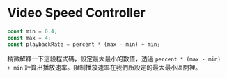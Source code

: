 # Video Speed Controller

```javascript
const min = 0.4;
const max = 4;
const playbackRate = percent * (max - min) + min;
```
稍微解釋一下這段程式碼，設定最大最小的數值，透過 `percent * (max - min) + min` 計算出播放速率。限制播放速率在我們所設定的最大最小區間裡。
